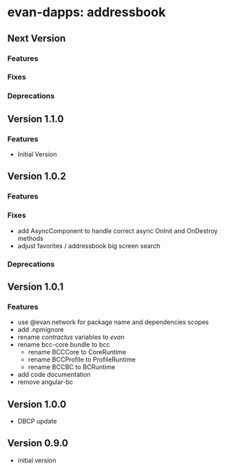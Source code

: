 # evan-dapps: addressbook

## Next Version
### Features
### Fixes
### Deprecations

## Version 1.1.0
### Features
- Initial Version

## Version 1.0.2
### Features
### Fixes
- add AsyncComponent to handle correct async OnInit and OnDestroy methods
- adjust favorites / addressbook big screen search

### Deprecations

## Version 1.0.1
### Features
- use @evan.network for package name and dependencies scopes
- add .npmignore
- rename *contractus* variables to *evan*
- rename bcc-core bundle to bcc
  - rename BCCCore to CoreRuntime
  - rename BCCProfile to ProfileRuntime
  - rename BCCBC to BCRuntime
- add code documentation
- remove angular-bc

## Version 1.0.0
- DBCP update

## Version 0.9.0
- initial version